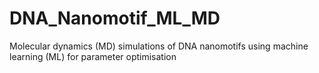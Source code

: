 # DNA_Nanomotif_ML_MD
Molecular dynamics (MD) simulations of DNA nanomotifs using machine learning (ML) for parameter optimisation
